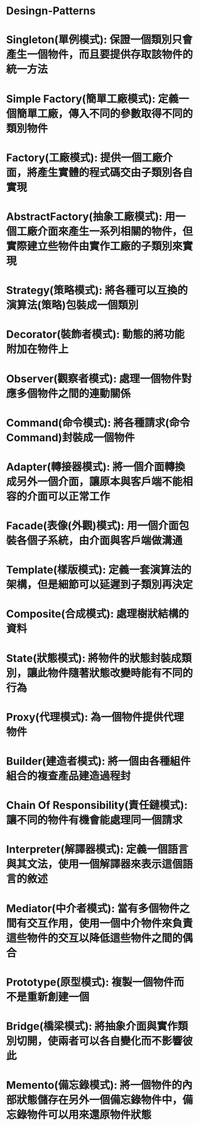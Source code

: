# Desingn-Patterns
# Singleton(單例模式): 保證一個類別只會產生一個物件，而且要提供存取該物件的統一方法
# Simple Factory(簡單工廠模式): 定義一個簡單工廠，傳入不同的參數取得不同的類別物件
# Factory(工廠模式): 提供一個工廠介面，將產生實體的程式碼交由子類別各自實現
# AbstractFactory(抽象工廠模式): 用一個工廠介面來產生一系列相關的物件，但實際建立些物件由實作工廠的子類別來實現
# Strategy(策略模式): 將各種可以互換的演算法(策略)包裝成一個類別
# Decorator(裝飾者模式): 動態的將功能附加在物件上 
# Observer(觀察者模式): 處理一個物件對應多個物件之間的連動關係 
# Command(命令模式): 將各種請求(命令 Command)封裝成一個物件
# Adapter(轉接器模式): 將一個介面轉換成另外一個介面，讓原本與客戶端不能相容的介面可以正常工作
# Facade(表像(外觀)模式): 用一個介面包裝各個子系統，由介面與客戶端做溝通
# Template(樣版模式): 定義一套演算法的架構，但是細節可以延遲到子類別再決定
# Composite(合成模式): 處理樹狀結構的資料
# State(狀態模式): 將物件的狀態封裝成類別，讓此物件隨著狀態改變時能有不同的行為
# Proxy(代理模式): 為一個物件提供代理物件
# Builder(建造者模式): 將一個由各種組件組合的複查產品建造過程封
# Chain Of Responsibility(責任鏈模式): 讓不同的物件有機會能處理同一個請求
# Interpreter(解譯器模式): 定義一個語言與其文法，使用一個解譯器來表示這個語言的敘述
# Mediator(中介者模式): 當有多個物件之間有交互作用，使用一個中介物件來負責這些物件的交互以降低這些物件之間的偶合
# Prototype(原型模式): 複製一個物件而不是重新創建一個
# Bridge(橋梁模式): 將抽象介面與實作類別切開，使兩者可以各自變化而不影響彼此
# Memento(備忘錄模式): 將一個物件的內部狀態儲存在另外一個備忘錄物件中，備忘錄物件可以用來還原物件狀態
